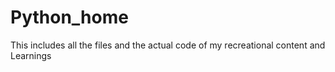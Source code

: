 # Python_home
This includes all the files and the actual code of my recreational content and Learnings
